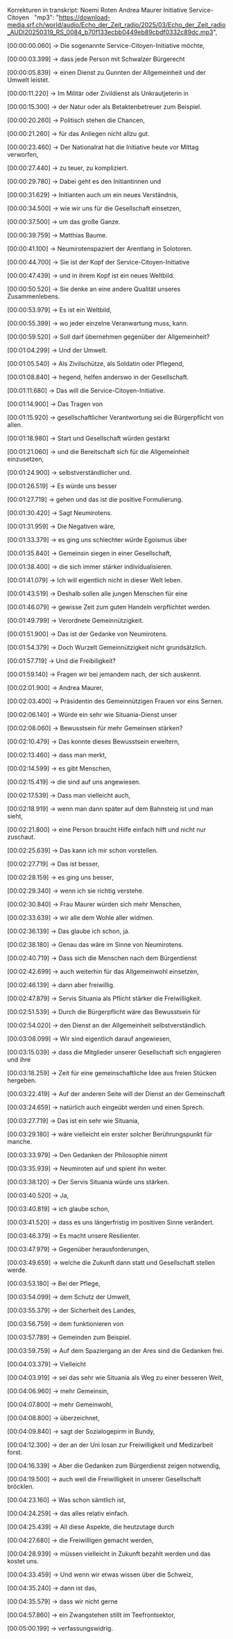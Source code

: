 Korrekturen in transkript:
Noemi Roten
Andrea Maurer
Initiative Service-Citoyen
  "mp3": "https://download-media.srf.ch/world/audio/Echo_der_Zeit_radio/2025/03/Echo_der_Zeit_radio_AUDI20250319_RS_0084_b70f133ecbb0449eb89cbdf0332c89dc.mp3",

[00:00:00.060] -> Die sogenannte Service-Citoyen-Initiative möchte,

[00:00:03.399] -> dass jede Person mit Schwalzer Bürgerecht

[00:00:05.839] -> einen Dienst zu Gunnten der Allgemeinheit und der Umwelt leistet.

[00:00:11.220] -> Im Militär oder Zivildienst als Unkrautjeterin in

[00:00:15.300] -> der Natur oder als Betaktenbetreuer zum Beispiel.

[00:00:20.260] -> Politisch stehen die Chancen,

[00:00:21.260] -> für das Anliegen nicht allzu gut.

[00:00:23.460] -> Der Nationalrat hat die Initiative heute vor Mittag verworfen,

[00:00:27.440] -> zu teuer, zu kompliziert.

[00:00:29.780] -> Dabei geht es den Initiantinnen und

[00:00:31.629] -> Initianten auch um ein neues Verständnis,

[00:00:34.500] -> wie wir uns für die Gesellschaft einsetzen,

[00:00:37.500] -> um das große Ganze.

[00:00:39.759] -> Matthias Baume.

[00:00:41.100] -> Neumirotenspaziert der Arentlang in Solotoren.

[00:00:44.700] -> Sie ist der Kopf der Service-Citoyen-Initiative

[00:00:47.439] -> und in ihrem Kopf ist ein neues Weltbild.

[00:00:50.520] -> Sie denke an eine andere Qualität unseres Zusammenlebens.

[00:00:53.979] -> Es ist ein Weltbild,

[00:00:55.399] -> wo jeder einzelne Veranwartung muss, kann.

[00:00:59.520] -> Soll darf übernehmen gegenüber der Allgemeinheit?

[00:01:04.299] -> Und der Umwelt.

[00:01:05.540] -> Als Zivilschütze, als Soldatin oder Pflegend,

[00:01:08.840] -> hegend, helfen anderswo in der Gesellschaft.

[00:01:11.680] -> Das will die Service-Citoyen-Initiative.

[00:01:14.900] -> Das Tragen von

[00:01:15.920] -> gesellschaftlicher Verantwortung sei die Bürgerpflicht von allen.

[00:01:18.980] -> Start und Gesellschaft würden gestärkt

[00:01:21.060] -> und die Bereitschaft sich für die Allgemeinheit einzusetzen,

[00:01:24.900] -> selbstverständlicher und.

[00:01:26.519] -> Es würde uns besser

[00:01:27.719] -> gehen und das ist die positive Formulierung.

[00:01:30.420] -> Sagt Neumirotens.

[00:01:31.959] -> Die Negativen wäre,

[00:01:33.379] -> es ging uns schlechter würde Egoismus über

[00:01:35.840] -> Gemeinsin siegen in einer Gesellschaft,

[00:01:38.400] -> die sich immer stärker individualisieren.

[00:01:41.079] -> Ich will eigentlich nicht in dieser Welt leben.

[00:01:43.519] -> Deshalb sollen alle jungen Menschen für eine

[00:01:46.079] -> gewisse Zeit zum guten Handeln verpflichtet werden.

[00:01:49.799] -> Verordnete Gemeinnützigkeit.

[00:01:51.900] -> Das ist der Gedanke von Neumirotens.

[00:01:54.379] -> Doch Wurzelt Gemeinnützigkeit nicht grundsätzlich.

[00:01:57.719] -> Und die Freibiligkeit?

[00:01:59.140] -> Fragen wir bei jemandem nach, der sich auskennt.

[00:02:01.900] -> Andrea Maurer,

[00:02:03.400] -> Präsidentin des Gemeinnützigen Frauen vor eins Sernen.

[00:02:06.140] -> Würde ein sehr wie Situania-Dienst unser

[00:02:08.060] -> Bewusstsein für mehr Gemeinsen stärken?

[00:02:10.479] -> Das konnte dieses Bewusstsein erweitern,

[00:02:13.460] -> dass man merkt,

[00:02:14.599] -> es gibt Menschen,

[00:02:15.419] -> die sind auf uns angewiesen.

[00:02:17.539] -> Dass man vielleicht auch,

[00:02:18.919] -> wenn man dann später auf dem Bahnsteig ist und man sieht,

[00:02:21.800] -> eine Person braucht Hilfe einfach hilft und nicht nur zuschaut.

[00:02:25.639] -> Das kann ich mir schon vorstellen.

[00:02:27.719] -> Das ist besser,

[00:02:28.159] -> es ging uns besser,

[00:02:29.340] -> wenn ich sie richtig verstehe.

[00:02:30.840] -> Frau Maurer würden sich mehr Menschen,

[00:02:33.639] -> wir alle dem Wohle aller widmen.

[00:02:36.139] -> Das glaube ich schon, ja.

[00:02:38.180] -> Genau das wäre im Sinne von Neumirotens.

[00:02:40.719] -> Dass sich die Menschen nach dem Bürgerdienst

[00:02:42.699] -> auch weiterhin für das Allgemeinwohl einsetzen,

[00:02:46.139] -> dann aber freiwillig.

[00:02:47.879] -> Servis Situania als Pflicht stärker die Freiwilligkeit.

[00:02:51.539] -> Durch die Bürgerpflicht wäre das Bewusstsein für

[00:02:54.020] -> den Dienst an der Allgemeinheit selbstverständlich.

[00:03:08.099] -> Wir sind eigentlich darauf angewiesen,

[00:03:15.039] -> dass die Mitglieder unserer Gesellschaft sich engagieren und ihre

[00:03:18.259] -> Zeit für eine gemeinschaftliche Idee aus freien Stücken hergeben.

[00:03:22.419] -> Auf der anderen Seite will der Dienst an der Gemeinschaft

[00:03:24.659] -> natürlich auch eingeübt werden und einen Sprech.

[00:03:27.719] -> Das ist ein sehr wie Situania,

[00:03:29.180] -> wäre vielleicht ein erster solcher Berührungspunkt für manche.

[00:03:33.979] -> Den Gedanken der Philosophie nimmt

[00:03:35.939] -> Neumiroten auf und spient ihn weiter.

[00:03:38.120] -> Der Servis Situania würde uns stärken.

[00:03:40.520] -> Ja,

[00:03:40.819] -> ich glaube schon,

[00:03:41.520] -> dass es uns längerfristig im positiven Sinne verändert.

[00:03:46.379] -> Es macht unsere Resilienter.

[00:03:47.979] -> Gegenüber herausforderungen,

[00:03:49.659] -> welche die Zukunft dann statt und Gesellschaft stellen werde.

[00:03:53.180] -> Bei der Pflege,

[00:03:54.099] -> dem Schutz der Umwelt,

[00:03:55.379] -> der Sicherheit des Landes,

[00:03:56.759] -> dem funktionieren von

[00:03:57.789] -> Gemeinden zum Beispiel.

[00:03:59.759] -> Auf dem Spaziergang an der Ares sind die Gedanken frei.

[00:04:03.379] -> Vielleicht

[00:04:03.919] -> sei das sehr wie Situania als Weg zu einer besseren Welt,

[00:04:06.960] -> mehr Gemeinsin,

[00:04:07.800] -> mehr Gemeinwohl,

[00:04:08.800] -> überzeichnet,

[00:04:09.840] -> sagt der Sozialogepirm in Bundy,

[00:04:12.300] -> der an der Uni losan zur Freiwilligkeit und Medizarbeit forst.

[00:04:16.339] -> Aber die Gedanken zum Bürgerdienst zeigen notwendig,

[00:04:19.500] -> auch weil die Freiwilligkeit in unserer Gesellschaft bröcklen.

[00:04:23.160] -> Was schon sämtlich ist,

[00:04:24.259] -> das alles relativ einfach.

[00:04:25.439] -> All diese Aspekte, die heutzutage durch

[00:04:27.680] -> die Freiwilligen gemacht werden,

[00:04:28.939] -> müssen vielleicht in Zukunft bezahlt werden und das kostet uns.

[00:04:33.459] -> Und wenn wir etwas wissen über die Schweiz,

[00:04:35.240] -> dann ist das,

[00:04:35.579] -> dass wir nicht gerne

[00:04:57.860] -> ein Zwangstehen stillt im Teefrontsektor,

[00:05:00.199] -> verfassungswidrig.